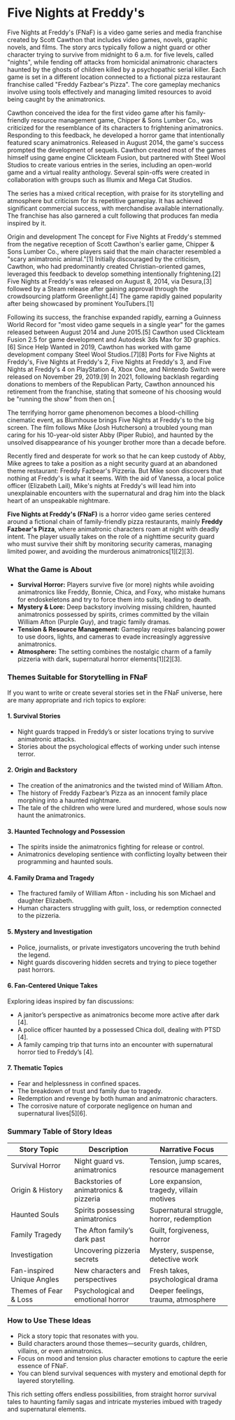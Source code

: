 # Five Nights at Freddy's

Five Nights at Freddy's (FNaF) is a video game series and media franchise created by Scott Cawthon that includes video games, novels, graphic novels, and films. The story arcs typically follow a night guard or other character trying to survive from midnight to 6 a.m. for five levels, called "nights", while fending off attacks from homicidal animatronic characters haunted by the ghosts of children killed by a psychopathic serial killer. Each game is set in a different location connected to a fictional pizza restaurant franchise called "Freddy Fazbear's Pizza". The core gameplay mechanics involve using tools effectively and managing limited resources to avoid being caught by the animatronics.

Cawthon conceived the idea for the first video game after his family-friendly resource management game, Chipper & Sons Lumber Co., was criticized for the resemblance of its characters to frightening animatronics. Responding to this feedback, he developed a horror game that intentionally featured scary animatronics. Released in August 2014, the game's success prompted the development of sequels. Cawthon created most of the games himself using game engine Clickteam Fusion, but partnered with Steel Wool Studios to create various entries in the series, including an open-world game and a virtual reality anthology. Several spin-offs were created in collaboration with groups such as Illumix and Mega Cat Studios.

The series has a mixed critical reception, with praise for its storytelling and atmosphere but criticism for its repetitive gameplay. It has achieved significant commercial success, with merchandise available internationally. The franchise has also garnered a cult following that produces fan media inspired by it.

Origin and development
The concept for Five Nights at Freddy's stemmed from the negative reception of Scott Cawthon's earlier game, Chipper & Sons Lumber Co., where players said that the main character resembled a "scary animatronic animal."[1] Initially discouraged by the criticism, Cawthon, who had predominantly created Christian-oriented games, leveraged this feedback to develop something intentionally frightening.[2] Five Nights at Freddy's was released on August 8, 2014, via Desura,[3] followed by a Steam release after gaining approval through the crowdsourcing platform Greenlight.[4] The game rapidly gained popularity after being showcased by prominent YouTubers.[1]

Following its success, the franchise expanded rapidly, earning a Guinness World Record for "most video game sequels in a single year" for the games released between August 2014 and June 2015.[5] Cawthon used Clickteam Fusion 2.5 for game development and Autodesk 3ds Max for 3D graphics.[6] Since Help Wanted in 2019, Cawthon has worked with game development company Steel Wool Studios.[7][8] Ports for Five Nights at Freddy's, Five Nights at Freddy's 2, Five Nights at Freddy's 3, and Five Nights at Freddy's 4 on PlayStation 4, Xbox One, and Nintendo Switch were released on November 29, 2019.[9] In 2021, following backlash regarding donations to members of the Republican Party, Cawthon announced his retirement from the franchise, stating that someone of his choosing would be "running the show" from then on.[

The terrifying horror game phenomenon becomes a blood-chilling cinematic event, as Blumhouse brings Five Nights at Freddy's to the big screen. The film follows Mike (Josh Hutcherson) a troubled young man caring for his 10-year-old sister Abby (Piper Rubio), and haunted by the unsolved disappearance of his younger brother more than a decade before.

Recently fired and desperate for work so that he can keep custody of Abby, Mike agrees to take a position as a night security guard at an abandoned theme restaurant: Freddy Fazbear's Pizzeria. But Mike soon discovers that nothing at Freddy's is what it seems. With the aid of Vanessa, a local police officer (Elizabeth Lail), Mike's nights at Freddy's will lead him into unexplainable encounters with the supernatural and drag him into the black heart of an unspeakable nightmare.


**Five Nights at Freddy's (FNaF)** is a horror video game series centered around a fictional chain of family-friendly pizza restaurants, mainly **Freddy Fazbear's Pizza**, where animatronic characters roam at night with deadly intent. The player usually takes on the role of a nighttime security guard who must survive their shift by monitoring security cameras, managing limited power, and avoiding the murderous animatronics[1][2][3].

### What the Game is About

- **Survival Horror:** Players survive five (or more) nights while avoiding animatronics like Freddy, Bonnie, Chica, and Foxy, who mistake humans for endoskeletons and try to force them into suits, leading to death.
- **Mystery & Lore:** Deep backstory involving missing children, haunted animatronics possessed by spirits, crimes committed by the villain William Afton (Purple Guy), and tragic family dramas.
- **Tension & Resource Management:** Gameplay requires balancing power to use doors, lights, and cameras to evade increasingly aggressive animatronics.
- **Atmosphere:** The setting combines the nostalgic charm of a family pizzeria with dark, supernatural horror elements[1][2][3].

### Themes Suitable for Storytelling in FNaF

If you want to write or create several stories set in the FNaF universe, here are many appropriate and rich topics to explore:

#### 1. **Survival Stories**
- Night guards trapped in Freddy’s or sister locations trying to survive animatronic attacks.
- Stories about the psychological effects of working under such intense terror.

#### 2. **Origin and Backstory**
- The creation of the animatronics and the twisted mind of William Afton.
- The history of Freddy Fazbear’s Pizza as an innocent family place morphing into a haunted nightmare.
- The tale of the children who were lured and murdered, whose souls now haunt the animatronics.

#### 3. **Haunted Technology and Possession**
- The spirits inside the animatronics fighting for release or control.
- Animatronics developing sentience with conflicting loyalty between their programming and haunted souls.

#### 4. **Family Drama and Tragedy**
- The fractured family of William Afton - including his son Michael and daughter Elizabeth.
- Human characters struggling with guilt, loss, or redemption connected to the pizzeria.

#### 5. **Mystery and Investigation**
- Police, journalists, or private investigators uncovering the truth behind the legend.
- Night guards discovering hidden secrets and trying to piece together past horrors.

#### 6. **Fan-Centered Unique Takes**  
Exploring ideas inspired by fan discussions:
- A janitor’s perspective as animatronics become more active after dark [4].
- A police officer haunted by a possessed Chica doll, dealing with PTSD [4].
- A family camping trip that turns into an encounter with supernatural horror tied to Freddy’s [4].

#### 7. **Thematic Topics**
- Fear and helplessness in confined spaces.
- The breakdown of trust and family due to tragedy.
- Redemption and revenge by both human and animatronic characters.
- The corrosive nature of corporate negligence on human and supernatural lives[5][6].

### Summary Table of Story Ideas

| Story Topic                | Description                                    | Narrative Focus                               |
|----------------------------|------------------------------------------------|-----------------------------------------------|
| Survival Horror            | Night guard vs. animatronics                    | Tension, jump scares, resource management     |
| Origin & History           | Backstories of animatronics & pizzeria         | Lore expansion, tragedy, villain motives      |
| Haunted Souls              | Spirits possessing animatronics                 | Supernatural struggle, horror, redemption     |
| Family Tragedy             | The Afton family’s dark past                     | Guilt, forgiveness, horror                     |
| Investigation             | Uncovering pizzeria secrets                      | Mystery, suspense, detective work              |
| Fan-inspired Unique Angles | New characters and perspectives                  | Fresh takes, psychological drama              |
| Themes of Fear & Loss      | Psychological and emotional horror               | Deeper feelings, trauma, atmosphere            |

### How to Use These Ideas

- Pick a story topic that resonates with you.
- Build characters around those themes—security guards, children, villains, or even animatronics.
- Focus on mood and tension plus character emotions to capture the eerie essence of FNaF.
- You can blend survival sequences with mystery and emotional depth for layered storytelling.

This rich setting offers endless possibilities, from straight horror survival tales to haunting family sagas and intricate mysteries imbued with tragedy and supernatural elements.

